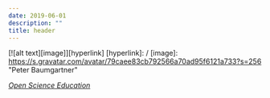 ```yaml
---
date: 2019-06-01
description: ""
title: header
---
```

[![alt text][image]][hyperlink]
  [hyperlink]: /
  [image]: https://s.gravatar.com/avatar/79caee83cb792566a70ad95f6121a733?s=256 "Peter Baumgartner"

_[Open Science Education](/)_

[comment]: # (<img src="/img/petzi.jpg" alt="Foto Peter" style="width: 80px; height 80px; float: left"/>)
